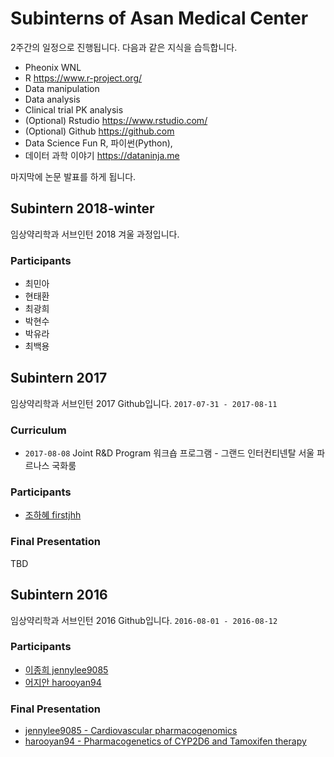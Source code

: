 # Subinterns of Asan Medical Center

2주간의 일정으로 진행됩니다. 다음과 같은 지식을 습득합니다.

* Pheonix WNL
* R <https://www.r-project.org/>
* Data manipulation
* Data analysis
* Clinical trial PK analysis
* (Optional) Rstudio <https://www.rstudio.com/>
* (Optional) Github <https://github.com>
* Data Science Fun R, 파이썬(Python), 
* 데이터 과학 이야기 <https://dataninja.me>

마지막에 논문 발표를 하게 됩니다.

## Subintern 2018-winter

임상약리학과 서브인턴 2018 겨울 과정입니다. 

### Participants

* 최민아
* 현태환
* 최광희
* 박현수
* 박유라
* 최백용

## Subintern 2017

임상약리학과 서브인턴 2017 Github입니다. `2017-07-31 - 2017-08-11`

### Curriculum

- `2017-08-08` Joint R&D Program 워크숍 프로그램 - 그랜드 인터컨티넨탈 서울 파르나스 국화룸

### Participants

* [조하혜 firstjhh](https://github.com/firstjhh)

### Final Presentation

TBD

## Subintern 2016

임상약리학과 서브인턴 2016 Github입니다. `2016-08-01 - 2016-08-12`

### Participants

* [이종희 jennylee9085](https://github.com/jennylee9085)
* [어지안 harooyan94](https://github.com/harooyan94)


### Final Presentation

* [jennylee9085 - Cardiovascular pharmacogenomics](https://www.slideshare.net/secret/NWM4z342DhqgdA)
* [harooyan94 - Pharmacogenetics of CYP2D6 and Tamoxifen therapy](https://www.slideshare.net/secret/CQu4g8jF4Ycb9L)


